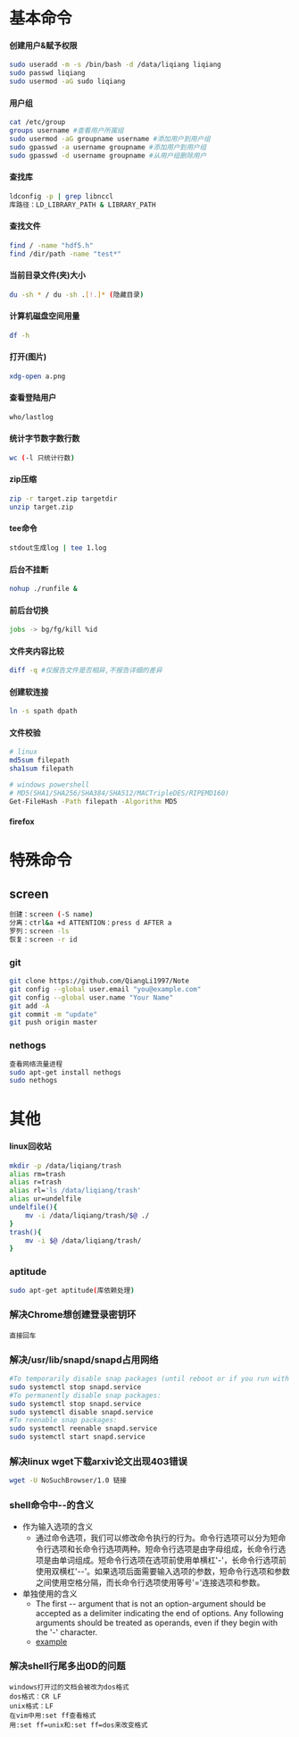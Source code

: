 # 基本命令
#### 创建用户&赋予权限
```bash
sudo useradd -m -s /bin/bash -d /data/liqiang liqiang
sudo passwd liqiang
sudo usermod -aG sudo liqiang
```
#### 用户组
```bash
cat /etc/group
groups username #查看用户所属组
sudo usermod -aG groupname username #添加用户到用户组
sudo gpasswd -a username groupname #添加用户到用户组
sudo gpasswd -d username groupname #从用户组删除用户
```
#### 查找库
```bash
ldconfig -p | grep libnccl
库路径：LD_LIBRARY_PATH & LIBRARY_PATH
```
#### 查找文件
```bash
find / -name "hdf5.h"
find /dir/path -name "test*"
```
#### 当前目录文件(夹)大小
```bash
du -sh * / du -sh .[!.]* (隐藏目录)
```
#### 计算机磁盘空间用量
```bash
df -h
```
#### 打开(图片)
```bash
xdg-open a.png
```
#### 查看登陆用户
```bash
who/lastlog
```
#### 统计字节数字数行数
```bash
wc (-l 只统计行数)
```
#### zip压缩
```bash
zip -r target.zip targetdir
unzip target.zip
```
#### tee命令
```bash
stdout生成log | tee 1.log
```
#### 后台不挂断
```bash
nohup ./runfile &
```
#### 前后台切换
```bash
jobs -> bg/fg/kill %id
```
#### 文件夹内容比较
```bash
diff -q	#仅报告文件是否相异,不报告详细的差异
```
#### 创建软连接
```bash
ln -s spath dpath
```
#### 文件校验
```bash
# linux
md5sum filepath
sha1sum filepath

# windows powershell
# MD5(SHA1/SHA256/SHA384/SHA512/MACTripleDES/RIPEMD160)
Get-FileHash -Path filepath -Algorithm MD5
```
#### firefox

# 特殊命令
## screen
```bash
创建：screen (-S name)
分离：ctrl&a +d ATTENTION：press d AFTER a
罗列：screen -ls
恢复：screen -r id
```
### git
```bash
git clone https://github.com/QiangLi1997/Note
git config --global user.email "you@example.com"
git config --global user.name "Your Name"
git add -A
git commit -m "update"
git push origin master
```
### nethogs
```bash
查看网络流量进程
sudo apt-get install nethogs
sudo nethogs
```

# 其他
#### linux回收站
```bash
mkdir -p /data/liqiang/trash
alias rm=trash
alias r=trash
alias rl='ls /data/liqiang/trash'
alias ur=undelfile
undelfile(){
	mv -i /data/liqiang/trash/$@ ./
}
trash(){
	mv -i $@ /data/liqiang/trash/
}
```
### aptitude
```bash
sudo apt-get aptitude(库依赖处理)
```
### 解决Chrome想创建登录密钥环
```
直接回车
```
### 解决/usr/lib/snapd/snapd占用网络
```bash
#To temporarily disable snap packages (until reboot or if you run with start):
sudo systemctl stop snapd.service
#To permanently disable snap packages:
sudo systemctl stop snapd.service
sudo systemctl disable snapd.service
#To reenable snap packages:
sudo systemctl reenable snapd.service
sudo systemctl start snapd.service
```
### 解决linux wget下载arxiv论文出现403错误
```bash
wget -U NoSuchBrowser/1.0 链接
```
### shell命令中--的含义
 - 作为输入选项的含义
 	 - 通过命令选项，我们可以修改命令执行的行为。命令行选项可以分为短命令行选项和长命令行选项两种。短命令行选项是由字母组成，长命令行选项是由单词组成。短命令行选项在选项前使用单横杠'-'，长命令行选项前使用双横杠'--'。如果选项后面需要输入选项的参数，短命令行选项和参数之间使用空格分隔，而长命令行选项使用等号'='连接选项和参数。
 - 单独使用的含义
	 - The first -- argument that is not an option-argument should be accepted as a delimiter indicating the end of options. Any following arguments should be treated as operands, even if they begin with the '-' character.
	  - [example](https://serverfault.com/questions/114897/what-does-double-dash-mean-in-this-shell-command)
### 解决shell行尾多出0D的问题
```
windows打开过的文档会被改为dos格式
dos格式：CR LF
unix格式：LF
在vim中用:set ff查看格式
用:set ff=unix和:set ff=dos来改变格式
```


